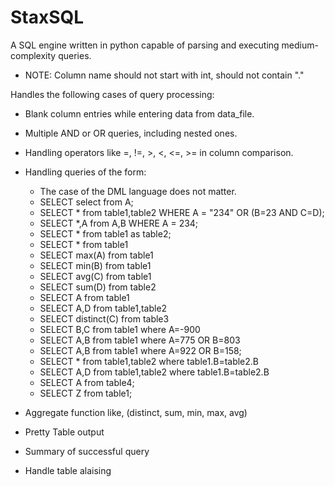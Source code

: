 # StaxSQL
A SQL engine written in python capable of parsing and executing medium-complexity queries.

- NOTE: Column name should not start with int, should not contain "."

Handles the following cases of query processing:
- Blank column entries while entering data from data_file.  
- Multiple AND or OR queries, including nested ones.  
- Handling operators like =, !=, >, <, <=, >= in column comparison.  
- Handling queries of the form:
  - The case of the DML language does not matter.
  - SELECT select from A;
  - SELECT * from table1,table2 WHERE A = "234" OR (B=23 AND C=D);
  - SELECT *,A from A,B WHERE A = 234;
  - SELECT * from table1 as table2;
  - SELECT * from table1
  - SELECT max(A) from table1
  - SELECT min(B) from table1
  - SELECT avg(C) from table1
  - SELECT sum(D) from table2
  - SELECT A from table1
  - SELECT A,D from table1,table2
  - SELECT distinct(C) from table3
  - SELECT B,C from table1 where A=-900
  - SELECT A,B from table1 where A=775 OR B=803
  - SELECT A,B from table1 where A=922 OR B=158;
  - SELECT * from table1,table2 where table1.B=table2.B
  - SELECT A,D from table1,table2 where table1.B=table2.B
  - SELECT A from table4;
  - SELECT Z from table1;
- Aggregate function like, (distinct, sum, min, max, avg)
- Pretty Table output
- Summary of successful query

- Handle table alaising




<!-- - Differenet character types -->
